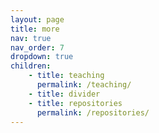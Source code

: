 ```yaml
---
layout: page
title: more
nav: true
nav_order: 7
dropdown: true
children:
    - title: teaching
      permalink: /teaching/
    - title: divider
    - title: repositories
      permalink: /repositories/
---
```

